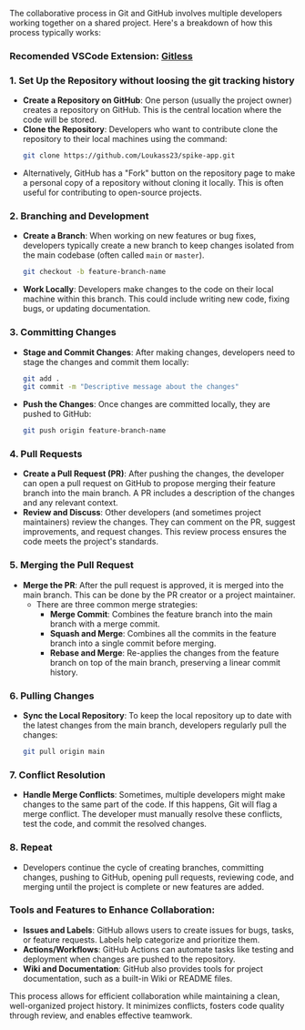 The collaborative process in Git and GitHub involves multiple developers working together on a shared project. Here's a breakdown of how this process typically works:
### Recomended VSCode Extension: [Gitless](https://marketplace.visualstudio.com/items?itemName=maattdd.gitless)

### 1. **Set Up the Repository** without loosing the git tracking history
   - **Create a Repository on GitHub**: One person (usually the project owner) creates a repository on GitHub. This is the central location where the code will be stored.
   - **Clone the Repository**: Developers who want to contribute clone the repository to their local machines using the command:
     ```bash
     git clone https://github.com/Loukass23/spike-app.git
     ```
   - Alternatively, GitHub has a "Fork" button on the repository page to make a personal copy of a repository without cloning it locally. This is often useful for contributing to open-source projects.

### 2. **Branching and Development**
   - **Create a Branch**: When working on new features or bug fixes, developers typically create a new branch to keep changes isolated from the main codebase (often called `main` or `master`).
     ```bash
     git checkout -b feature-branch-name
     ```
   - **Work Locally**: Developers make changes to the code on their local machine within this branch. This could include writing new code, fixing bugs, or updating documentation.

### 3. **Committing Changes**
   - **Stage and Commit Changes**: After making changes, developers need to stage the changes and commit them locally:
     ```bash
     git add .
     git commit -m "Descriptive message about the changes"
     ```
   - **Push the Changes**: Once changes are committed locally, they are pushed to GitHub:
     ```bash
     git push origin feature-branch-name
     ```

### 4. **Pull Requests**
   - **Create a Pull Request (PR)**: After pushing the changes, the developer can open a pull request on GitHub to propose merging their feature branch into the main branch. A PR includes a description of the changes and any relevant context.
   - **Review and Discuss**: Other developers (and sometimes project maintainers) review the changes. They can comment on the PR, suggest improvements, and request changes. This review process ensures the code meets the project's standards.

### 5. **Merging the Pull Request**
   - **Merge the PR**: After the pull request is approved, it is merged into the main branch. This can be done by the PR creator or a project maintainer.
     - There are three common merge strategies:
       - **Merge Commit**: Combines the feature branch into the main branch with a merge commit.
       - **Squash and Merge**: Combines all the commits in the feature branch into a single commit before merging.
       - **Rebase and Merge**: Re-applies the changes from the feature branch on top of the main branch, preserving a linear commit history.

### 6. **Pulling Changes**
   - **Sync the Local Repository**: To keep the local repository up to date with the latest changes from the main branch, developers regularly pull the changes:
     ```bash
     git pull origin main
     ```

### 7. **Conflict Resolution**
   - **Handle Merge Conflicts**: Sometimes, multiple developers might make changes to the same part of the code. If this happens, Git will flag a merge conflict. The developer must manually resolve these conflicts, test the code, and commit the resolved changes.

### 8. **Repeat**
   - Developers continue the cycle of creating branches, committing changes, pushing to GitHub, opening pull requests, reviewing code, and merging until the project is complete or new features are added.

### Tools and Features to Enhance Collaboration:
   - **Issues and Labels**: GitHub allows users to create issues for bugs, tasks, or feature requests. Labels help categorize and prioritize them.
   - **Actions/Workflows**: GitHub Actions can automate tasks like testing and deployment when changes are pushed to the repository.
   - **Wiki and Documentation**: GitHub also provides tools for project documentation, such as a built-in Wiki or README files.

This process allows for efficient collaboration while maintaining a clean, well-organized project history. It minimizes conflicts, fosters code quality through review, and enables effective teamwork.